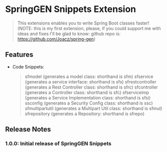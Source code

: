 # SpringGEN Snippets Extension

> This extensions enables you to write Spring Boot classes faster!
> (NOTE: this is my first extension, please, if you could support me with ideas and fixes
> I'll be glad to know: github repo is: https://github.com/Joacz/spring-gen)

## Features

- Code Snippets:
  > sfmodel (generates a model class: shorthand is sfm)
  > sfservice (generates a service interface: shorthand is sfs)
  > sfrestcontroller (generates a Rest Controller class: shorthand is sfrc)
  > sfcontroller (generates a Controller class: shorthand is sfc)
  > sfserviceimp (generates a Service Implementation class: shorthand is sfsi)
  > ssconfig (generates a Security Config class: shorthand is ssc)
  > sfmultipartutil (generates a Multipart Util class: shorthand is sfmul)
  > sfrepository (generates a Repository: shorthand is sfrepo)

## Release Notes

### 1.0.0: Initial release of SpringGEN Snippets
